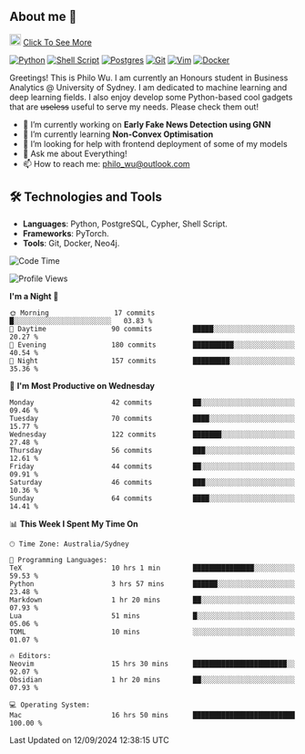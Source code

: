 ## About me 🤗

<a href="#"><img src="https://media.giphy.com/media/hvRJCLFzcasrR4ia7z/giphy.gif" width="20px" height="20px"></a> [Click To See More](https://codeboyphilo.github.io)

[![Python](https://img.shields.io/badge/python-3670A0?style=for-the-badge&logo=python&logoColor=ffdd54)](#)
[![Shell Script](https://img.shields.io/badge/shell_script-%23121011.svg?style=for-the-badge&logo=gnu-bash&logoColor=white)](#)
[![Postgres](https://img.shields.io/badge/postgres-%23316192.svg?style=for-the-badge&logo=postgresql&logoColor=white)](#)
[![Git](https://img.shields.io/badge/git-%23F05033.svg?style=for-the-badge&logo=git&logoColor=white)](#)
[![Vim](https://img.shields.io/badge/VIM-%2311AB00.svg?style=for-the-badge&logo=vim&logoColor=white)](#)
[![Docker](https://img.shields.io/badge/docker-%230db7ed.svg?style=for-the-badge&logo=docker&logoColor=white)](#)

Greetings! This is Philo Wu. I am currently an Honours student in Business Analytics \@ University of Sydney. I am dedicated to machine learning and deep learning fields. I also enjoy develop some Python-based cool gadgets that are ~~useless~~ useful to serve my needs. Please check them out!

- 🔭 I’m currently working on **Early Fake News Detection using GNN**
- 🌱 I’m currently learning **Non-Convex Optimisation**
- 🤔 I’m looking for help with frontend deployment of some of my models
- 💬 Ask me about Everything!
- 📫 How to reach me: philo_wu@outlook.com

## 🛠 Technologies and Tools
- **Languages**: Python, PostgreSQL, Cypher, Shell Script.
- **Frameworks**: PyTorch.
- **Tools**: Git, Docker, Neo4j.

<!--START_SECTION:waka-->
![Code Time](http://img.shields.io/badge/Code%20Time-441%20hrs%2031%20mins-blue)

![Profile Views](http://img.shields.io/badge/Profile%20Views-11-blue)

**I'm a Night 🦉** 

```text
🌞 Morning                17 commits          █░░░░░░░░░░░░░░░░░░░░░░░░   03.83 % 
🌆 Daytime                90 commits          █████░░░░░░░░░░░░░░░░░░░░   20.27 % 
🌃 Evening                180 commits         ██████████░░░░░░░░░░░░░░░   40.54 % 
🌙 Night                  157 commits         █████████░░░░░░░░░░░░░░░░   35.36 % 
```
📅 **I'm Most Productive on Wednesday** 

```text
Monday                   42 commits          ██░░░░░░░░░░░░░░░░░░░░░░░   09.46 % 
Tuesday                  70 commits          ████░░░░░░░░░░░░░░░░░░░░░   15.77 % 
Wednesday                122 commits         ███████░░░░░░░░░░░░░░░░░░   27.48 % 
Thursday                 56 commits          ███░░░░░░░░░░░░░░░░░░░░░░   12.61 % 
Friday                   44 commits          ██░░░░░░░░░░░░░░░░░░░░░░░   09.91 % 
Saturday                 46 commits          ███░░░░░░░░░░░░░░░░░░░░░░   10.36 % 
Sunday                   64 commits          ████░░░░░░░░░░░░░░░░░░░░░   14.41 % 
```


📊 **This Week I Spent My Time On** 

```text
🕑︎ Time Zone: Australia/Sydney

💬 Programming Languages: 
TeX                      10 hrs 1 min        ███████████████░░░░░░░░░░   59.53 % 
Python                   3 hrs 57 mins       ██████░░░░░░░░░░░░░░░░░░░   23.48 % 
Markdown                 1 hr 20 mins        ██░░░░░░░░░░░░░░░░░░░░░░░   07.93 % 
Lua                      51 mins             █░░░░░░░░░░░░░░░░░░░░░░░░   05.06 % 
TOML                     10 mins             ░░░░░░░░░░░░░░░░░░░░░░░░░   01.07 % 

🔥 Editors: 
Neovim                   15 hrs 30 mins      ███████████████████████░░   92.07 % 
Obsidian                 1 hr 20 mins        ██░░░░░░░░░░░░░░░░░░░░░░░   07.93 % 

💻 Operating System: 
Mac                      16 hrs 50 mins      █████████████████████████   100.00 % 
```


 Last Updated on 12/09/2024 12:38:15 UTC
<!--END_SECTION:waka-->
